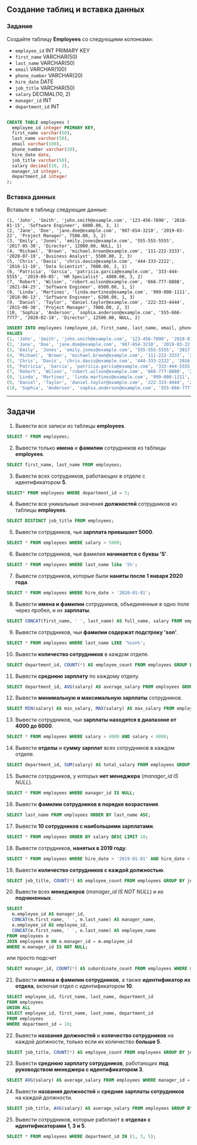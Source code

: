 ## Создание таблиц и вставка данных

### Задание

Создайте таблицу **Employees** со следующими колонками:

- `employee_id` INT PRIMARY KEY
- `first_name` VARCHAR(50)
- `last_name` VARCHAR(50)
- `email` VARCHAR(100)
- `phone_number` VARCHAR(20)
- `hire_date` DATE
- `job_title` VARCHAR(50)
- `salary` DECIMAL(10, 2)
- `manager_id` INT
- `department_id` INT

```sql

CREATE TABLE employees (
  employee_id integer PRIMARY KEY,
  first_name varchar(50),
  last_name varchar(50),
  email varchar(100),
  phone_number varchar(20),
  hire_date date,
  job_title varchar(50),
  salary decimal(10, 2),
  manager_id integer,
  department_id integer
);

```

### Вставка данных

Вставьте в таблицу следующие данные:

```
(1, 'John', 'Smith', 'john.smith@example.com', '123-456-7890', '2018-01-15', 'Software Engineer', 6000.00, 3, 1)
(2, 'Jane', 'Doe', 'jane.doe@example.com', '987-654-3210', '2019-03-22', 'Project Manager', 7500.00, 3, 2)
(3, 'Emily', 'Jones', 'emily.jones@example.com', '555-555-5555', '2017-05-30', 'Director', 12000.00, NULL, 1)
(4, 'Michael', 'Brown', 'michael.brown@example.com', '111-222-3333', '2020-07-19', 'Business Analyst', 5500.00, 2, 3)
(5, 'Chris', 'Davis', 'chris.davis@example.com', '444-333-2222', '2016-11-10', 'Data Scientist', 7000.00, 2, 1)
(6, 'Patricia', 'Garcia', 'patricia.garcia@example.com', '333-444-5555', '2019-09-05', 'HR Specialist', 4800.00, 3, 2)
(7, 'Robert', 'Wilson', 'robert.wilson@example.com', '666-777-8888', '2021-04-25', 'Software Engineer', 6500.00, 1, 1)
(8, 'Linda', 'Martinez', 'linda.martinez@example.com', '999-000-1111', '2018-06-13', 'Software Engineer', 6200.00, 1, 3)
(9, 'Daniel', 'Taylor', 'daniel.taylor@example.com', '222-333-4444', '2015-08-30', 'Project Manager', 7800.00, 2, 3)
(10, 'Sophia', 'Anderson', 'sophia.anderson@example.com', '555-666-7777', '2020-02-18', 'Director', 12500.00, NULL, 2)
```

```sql
INSERT INTO employees (employee_id, first_name, last_name, email, phone_number, hire_date, job_title, salary, manager_id, department_id)
VALUES
(1, 'John', 'Smith', 'john.smith@example.com', '123-456-7890', '2018-01-15', 'Software Engineer', 6000.00, 3, 1),
(2, 'Jane', 'Doe', 'jane.doe@example.com', '987-654-3210', '2019-03-22', 'Project Manager', 7500.00, 3, 2),
(3, 'Emily', 'Jones', 'emily.jones@example.com', '555-555-5555', '2017-05-30', 'Director', 12000.00, NULL, 1),
(4, 'Michael', 'Brown', 'michael.brown@example.com', '111-222-3333', '2020-07-19', 'Business Analyst', 5500.00, 2, 3),
(5, 'Chris', 'Davis', 'chris.davis@example.com', '444-333-2222', '2016-11-10', 'Data Scientist', 7000.00, 2, 1),
(6, 'Patricia', 'Garcia', 'patricia.garcia@example.com', '333-444-5555', '2019-09-05', 'HR Specialist', 4800.00, 3, 2),
(7, 'Robert', 'Wilson', 'robert.wilson@example.com', '666-777-8888', '2021-04-25', 'Software Engineer', 6500.00, 1, 1),
(8, 'Linda', 'Martinez', 'linda.martinez@example.com', '999-000-1111', '2018-06-13', 'Software Engineer', 6200.00, 1, 3),
(9, 'Daniel', 'Taylor', 'daniel.taylor@example.com', '222-333-4444', '2015-08-30', 'Project Manager', 7800.00, 2, 3),
(10, 'Sophia', 'Anderson', 'sophia.anderson@example.com', '555-666-7777', '2020-02-18', 'Director', 12500.00, NULL, 2);


```

---

## Задачи

1. Вывести все записи из таблицы **employees**.

```sql
SELECT * FROM employees;
```

2. Вывести только **имена** и **фамилии** сотрудников из таблицы **employees**.

```sql
SELECT first_name, last_name FROM employees;
```

3. Вывести всех сотрудников, работающих в отделе с идентификатором **5**.

```sql
SELECT* FROM employees WHERE department_id = 5;
```

4. Вывести все уникальные значения **должностей** сотрудников из таблицы **employees**.

```sql
SELECT DISTINCT job_title FROM employees;
```

5. Вывести сотрудников, чья **зарплата превышает 5000**.

```sql
SELECT * FROM employees WHERE salary > 5000;
```

6. Вывести сотрудников, чья фамилия **начинается с буквы 'S'**.

```sql
SELECT * FROM employees WHERE last_name like 'S%';
```

7. Вывести сотрудников, которые были **наняты после 1 января 2020 года**.

```sql
SELECT * FROM employees WHERE hire_date > '2020-01-01';
```

8. Вывести **имена и фамилии** сотрудников, объединенные в одно поле через пробел, и их **зарплаты**.

```sql
SELECT CONCAT(first_name, ' ', last_name) AS full_name, salary FROM employees;
```

9. Вывести сотрудников, чьи **фамилии содержат подстроку 'son'**.

```sql
SELECT * FROM employees WHERE last_name LIKE '%son%';
```

10. Вывести **количество сотрудников** в каждом отделе.

```sql
SELECT department_id, COUNT(*) AS employee_count FROM employees GROUP BY department_id;
```

11. Вывести **среднюю зарплату** по каждому отделу.

```sql
SELECT department_id, AVG(salary) AS average_salary FROM employees GROUP BY department_id;
```

12. Вывести **минимальную и максимальную зарплаты** сотрудников.

```sql
SELECT MIN(salary) AS min_salary, MAX(salary) AS max_salary FROM employees;
```

13. Вывести сотрудников, чьи **зарплаты находятся в диапазоне от 4000 до 6000**.

```sql
SELECT * FROM employees WHERE salary > 4000 AND salary < 6000;
```

14. Вывести **отделы** и **сумму зарплат** всех сотрудников в каждом отделе.

```sql
SELECT department_id, SUM(salary) AS total_salary FROM employees GROUP BY department_id;
```

15. Вывести сотрудников, у которых **нет менеджера** (_manager_id IS NULL_).

```sql
SELECT * FROM employees WHERE manager_id IS NULL;
```

16. Вывести **фамилии сотрудников в порядке возрастания**.

```sql
SELECT last_name FROM employees ORDER BY last_name ASC;
```

17. Вывести **10 сотрудников с наибольшими зарплатами**.

```sql
SELECT * FROM employees ORDER BY salary DESC LIMIT 10;
```

18. Вывести сотрудников, **нанятых в 2019 году**.

```sql
SELECT * FROM employees WHERE hire_date > '2019-01-01' AND hire_date < '2020-01-01';
```

19. Вывести **количество сотрудников с каждой должностью**.

```sql
SELECT job_title, COUNT(*) AS employee_count FROM employees GROUP BY job_title;
```

20. Вывести всех **менеджеров** (_manager_id IS NOT NULL_) и их **подчиненных**.

```sql
SELECT
  m.employee_id AS manager_id,
  CONCAT(m.first_name, ' ', m.last_name) AS manager_name,
  e.employee_id AS employee_id,
  CONCAT(e.first_name, ' ', e.last_name) AS employee_name
FROM employees e
JOIN employees m ON e.manager_id = m.employee_id
WHERE m.manager_id IS NOT NULL;
```

или просто подсчет

```sql
SELECT manager_id, COUNT(*) AS subordinate_count FROM employees WHERE manager_id IS NOT NULL GROUP BY manager_id;
```

21. Вывести **имена и фамилии сотрудников**, а также **идентификатор их отдела**,
    включая отдел с идентификатором **10**.

```sql
SELECT employee_id, first_name, last_name, department_id
FROM employees
UNION ALL
SELECT employee_id, first_name, last_name, department_id
FROM employees
WHERE department_id = 10;
```

22. Вывести **названия должностей** и **количество сотрудников** на каждой должности, только если их количество **больше 5**.

```sql
SELECT job_title, COUNT(*) AS employee_count FROM employees GROUP BY job_title HAVING COUNT(*) > 5;
```

23. Вывести **среднюю зарплату сотрудников**, работающих **под руководством менеджера с идентификатором 3**.

```sql
SELECT AVG(salary) AS average_salary FROM employees WHERE manager_id = 3;
```

24. Вывести **названия должностей** и **средние зарплаты сотрудников** на каждой должности.

```sql
SELECT job_title, AVG(salary) AS average_salary FROM employees GROUP BY job_title;
```

25. Вывести сотрудников, которые работают в **отделах с идентификаторами 1, 3 и 5**.

```sql
SELECT * FROM employees WHERE department_id IN (1, 3, 5);
```
